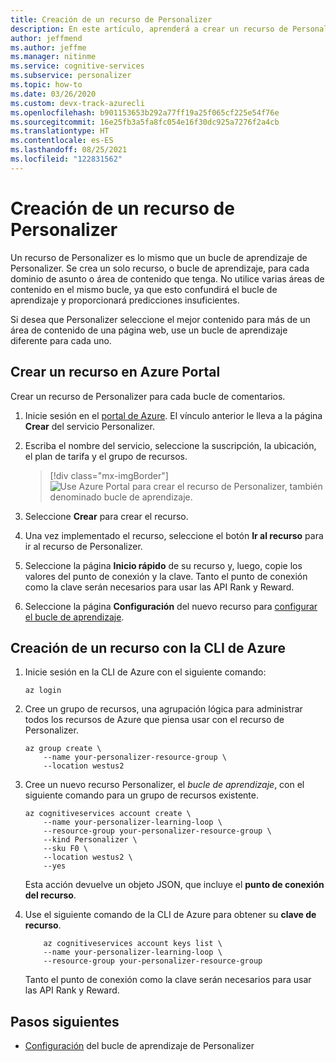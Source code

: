 ```yaml
---
title: Creación de un recurso de Personalizer
description: En este artículo, aprenderá a crear un recurso de Personalizer en Azure Portal para cada bucle de comentarios.
author: jeffmend
ms.author: jeffme
ms.manager: nitinme
ms.service: cognitive-services
ms.subservice: personalizer
ms.topic: how-to
ms.date: 03/26/2020
ms.custom: devx-track-azurecli
ms.openlocfilehash: b901153653b292a77ff19a25f065cf225e54f76e
ms.sourcegitcommit: 16e25fb3a5fa8fc054e16f30dc925a7276f2a4cb
ms.translationtype: HT
ms.contentlocale: es-ES
ms.lasthandoff: 08/25/2021
ms.locfileid: "122831562"
---
```

# <a name="create-a-personalizer-resource"></a>Creación de un recurso de Personalizer

Un recurso de Personalizer es lo mismo que un bucle de aprendizaje de Personalizer. Se crea un solo recurso, o bucle de aprendizaje, para cada dominio de asunto o área de contenido que tenga. No utilice varias áreas de contenido en el mismo bucle, ya que esto confundirá el bucle de aprendizaje y proporcionará predicciones insuficientes.

Si desea que Personalizer seleccione el mejor contenido para más de un área de contenido de una página web, use un bucle de aprendizaje diferente para cada uno.


## <a name="create-a-resource-in-the-azure-portal"></a>Crear un recurso en Azure Portal

Crear un recurso de Personalizer para cada bucle de comentarios.

1. Inicie sesión en el [portal de Azure](https://ms.portal.azure.com/#create/Microsoft.CognitiveServicesPersonalizer). El vínculo anterior le lleva a la página **Crear** del servicio Personalizer.
1. Escriba el nombre del servicio, seleccione la suscripción, la ubicación, el plan de tarifa y el grupo de recursos.

    > [!div class="mx-imgBorder"]
    > ![Use Azure Portal para crear el recurso de Personalizer, también denominado bucle de aprendizaje.](./media/how-to-create-resource/how-to-create-personalizer-resource-learning-loop.png)

1. Seleccione **Crear** para crear el recurso.

1. Una vez implementado el recurso, seleccione el botón **Ir al recurso** para ir al recurso de Personalizer.

1. Seleccione la página **Inicio rápido** de su recurso y, luego, copie los valores del punto de conexión y la clave. Tanto el punto de conexión como la clave serán necesarios para usar las API Rank y Reward.

1. Seleccione la página **Configuración** del nuevo recurso para [configurar el bucle de aprendizaje](how-to-settings.md).

## <a name="create-a-resource-with-the-azure-cli"></a>Creación de un recurso con la CLI de Azure

1. Inicie sesión en la CLI de Azure con el siguiente comando:

    ```azurecli-interactive
    az login
    ```

1. Cree un grupo de recursos, una agrupación lógica para administrar todos los recursos de Azure que piensa usar con el recurso de Personalizer.


    ```azurecli-interactive
    az group create \
        --name your-personalizer-resource-group \
        --location westus2
    ```

1. Cree un nuevo recurso Personalizer, el _bucle de aprendizaje_, con el siguiente comando para un grupo de recursos existente.

    ```azurecli-interactive
    az cognitiveservices account create \
        --name your-personalizer-learning-loop \
        --resource-group your-personalizer-resource-group \
        --kind Personalizer \
        --sku F0 \
        --location westus2 \
        --yes
    ```

    Esta acción devuelve un objeto JSON, que incluye el **punto de conexión del recurso**.

1. Use el siguiente comando de la CLI de Azure para obtener su **clave de recurso**.

    ```azurecli-interactive
        az cognitiveservices account keys list \
        --name your-personalizer-learning-loop \
        --resource-group your-personalizer-resource-group
    ```

    Tanto el punto de conexión como la clave serán necesarios para usar las API Rank y Reward.

## <a name="next-steps"></a>Pasos siguientes

* [Configuración](how-to-settings.md) del bucle de aprendizaje de Personalizer
